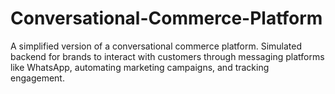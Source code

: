 # Conversational-Commerce-Platform
A simplified version of a conversational commerce platform. Simulated backend for brands to interact with customers through messaging platforms like WhatsApp, automating marketing campaigns, and tracking engagement.
